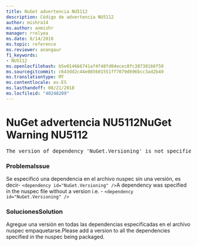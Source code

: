 ```yaml
---
title: NuGet advertencia NU5112
description: Código de advertencia NU5112
author: mishra14
ms.author: anmishr
manager: rrelyea
ms.date: 8/14/2018
ms.topic: reference
ms.reviewer: anangaur
f1_keywords:
- NU5112
ms.openlocfilehash: b5e014666741af4f48fd04ecec0fc38738166f50
ms.sourcegitcommit: c643dd2c44e085601551ff7079d696bcc3ad2b49
ms.translationtype: MT
ms.contentlocale: es-ES
ms.lasthandoff: 08/21/2018
ms.locfileid: "40248209"
---
```

# <a name="nuget-warning-nu5112"></a><span data-ttu-id="afbc3-103">NuGet advertencia NU5112</span><span class="sxs-lookup"><span data-stu-id="afbc3-103">NuGet Warning NU5112</span></span>
<pre>The version of dependency 'NuGet.Versioning' is not specified. Specify the version of dependency and rebuild your package.</pre>

### <a name="issue"></a><span data-ttu-id="afbc3-104">Problema</span><span class="sxs-lookup"><span data-stu-id="afbc3-104">Issue</span></span>

<span data-ttu-id="afbc3-105">Se especificó una dependencia en el archivo nuspec sin una versión, es decir- `<dependency id="NuGet.Versioning" />`</span><span class="sxs-lookup"><span data-stu-id="afbc3-105">A dependency was specified in the nuspec file without a version i.e. - `<dependency id="NuGet.Versioning" />`</span></span>


### <a name="solution"></a><span data-ttu-id="afbc3-106">Soluciones</span><span class="sxs-lookup"><span data-stu-id="afbc3-106">Solution</span></span>

<span data-ttu-id="afbc3-107">Agregue una versión en todas las dependencias especificadas en el archivo nuspec empaquetarse.</span><span class="sxs-lookup"><span data-stu-id="afbc3-107">Please add a version to all the dependencies specified in the nuspec being packaged.</span></span>

